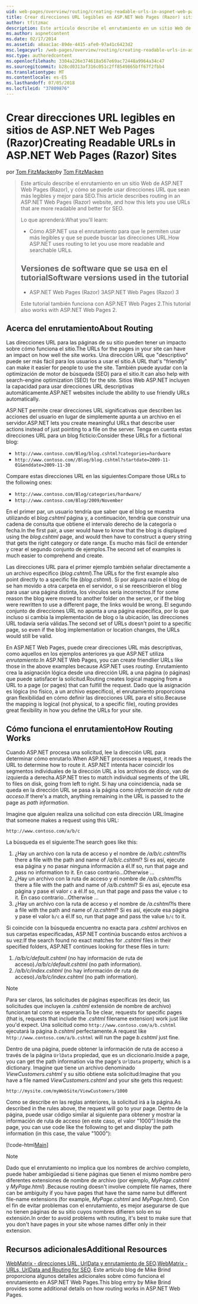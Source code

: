 ```yaml
---
uid: web-pages/overview/routing/creating-readable-urls-in-aspnet-web-pages-sites
title: Crear direcciones URL legibles en ASP.NET Web Pages (Razor) sitios | Microsoft Docs
author: tfitzmac
description: Este artículo describe el enrutamiento en un sitio Web de ASP.NET Web Pages (Razor), y cómo se puede usar direcciones URL que sean más legibles y mejor para SEO. Deberá...
ms.author: aspnetcontent
ms.date: 02/17/2014
ms.assetid: a8aac1ac-89de-4415-afe0-97a41c6423d2
msc.legacyurl: /web-pages/overview/routing/creating-readable-urls-in-aspnet-web-pages-sites
msc.type: authoredcontent
ms.openlocfilehash: 3304a226e374618a567e69ac72448a9964a34c47
ms.sourcegitcommit: b28cd0313af316c051c2ff8549865bff67f2fbb4
ms.translationtype: MT
ms.contentlocale: es-ES
ms.lasthandoff: 07/05/2018
ms.locfileid: "37809876"
---
```

<a name="creating-readable-urls-in-aspnet-web-pages-razor-sites"></a><span data-ttu-id="8344e-104">Crear direcciones URL legibles en sitios de ASP.NET Web Pages (Razor)</span><span class="sxs-lookup"><span data-stu-id="8344e-104">Creating Readable URLs in ASP.NET Web Pages (Razor) Sites</span></span>
====================
<span data-ttu-id="8344e-105">por [Tom FitzMacken](https://github.com/tfitzmac)</span><span class="sxs-lookup"><span data-stu-id="8344e-105">by [Tom FitzMacken](https://github.com/tfitzmac)</span></span>

> <span data-ttu-id="8344e-106">Este artículo describe el enrutamiento en un sitio Web de ASP.NET Web Pages (Razor), y cómo se puede usar direcciones URL que sean más legibles y mejor para SEO.</span><span class="sxs-lookup"><span data-stu-id="8344e-106">This article describes routing in an ASP.NET Web Pages (Razor) website, and how this lets you use URLs that are more readable and better for SEO.</span></span>
> 
> <span data-ttu-id="8344e-107">Lo que aprenderá:</span><span class="sxs-lookup"><span data-stu-id="8344e-107">What you'll learn:</span></span>
> 
> - <span data-ttu-id="8344e-108">Cómo ASP.NET usa el enrutamiento para que le permiten usar más legibles y que se puede buscar las direcciones URL.</span><span class="sxs-lookup"><span data-stu-id="8344e-108">How ASP.NET uses routing to let you use more readable and searchable URLs.</span></span>
>   
> 
> ## <a name="software-versions-used-in-the-tutorial"></a><span data-ttu-id="8344e-109">Versiones de software que se usa en el tutorial</span><span class="sxs-lookup"><span data-stu-id="8344e-109">Software versions used in the tutorial</span></span>
> 
> 
> - <span data-ttu-id="8344e-110">ASP.NET Web Pages (Razor) 3</span><span class="sxs-lookup"><span data-stu-id="8344e-110">ASP.NET Web Pages (Razor) 3</span></span>
>   
> 
> <span data-ttu-id="8344e-111">Este tutorial también funciona con ASP.NET Web Pages 2.</span><span class="sxs-lookup"><span data-stu-id="8344e-111">This tutorial also works with ASP.NET Web Pages 2.</span></span>


## <a name="about-routing"></a><span data-ttu-id="8344e-112">Acerca del enrutamiento</span><span class="sxs-lookup"><span data-stu-id="8344e-112">About Routing</span></span>

<span data-ttu-id="8344e-113">Las direcciones URL para las páginas de su sitio pueden tener un impacto sobre cómo funciona el sitio.</span><span class="sxs-lookup"><span data-stu-id="8344e-113">The URLs for the pages in your site can have an impact on how well the site works.</span></span> <span data-ttu-id="8344e-114">Una dirección URL que &quot;descriptivo&quot; puede ser más fácil para los usuarios a usar el sitio.</span><span class="sxs-lookup"><span data-stu-id="8344e-114">A URL that's &quot;friendly&quot; can make it easier for people to use the site.</span></span> <span data-ttu-id="8344e-115">También puede ayudar con la optimización de motor de búsqueda (SEO) para el sitio.</span><span class="sxs-lookup"><span data-stu-id="8344e-115">It can also help with search-engine optimization (SEO) for the site.</span></span> <span data-ttu-id="8344e-116">Sitios Web ASP.NET incluyen la capacidad para usar direcciones URL descriptivas automáticamente.</span><span class="sxs-lookup"><span data-stu-id="8344e-116">ASP.NET websites include the ability to use friendly URLs automatically.</span></span>

<span data-ttu-id="8344e-117">ASP.NET permite crear direcciones URL significativas que describen las acciones del usuario en lugar de simplemente apunta a un archivo en el servidor.</span><span class="sxs-lookup"><span data-stu-id="8344e-117">ASP.NET lets you create meaningful URLs that describe user actions instead of just pointing to a file on the server.</span></span> <span data-ttu-id="8344e-118">Tenga en cuenta estas direcciones URL para un blog ficticio:</span><span class="sxs-lookup"><span data-stu-id="8344e-118">Consider these URLs for a fictional blog:</span></span>

- `http://www.contoso.com/Blog/blog.cshtml?categories=hardware`
- `http://www.contoso.com//Blog/blog.cshtml?startdate=2009-11-01&enddate=2009-11-30`

<span data-ttu-id="8344e-119">Compare estas direcciones URL en las siguientes:</span><span class="sxs-lookup"><span data-stu-id="8344e-119">Compare those URLs to the following ones:</span></span>

- `http://www.contoso.com/Blog/categories/hardware/`
- `http://www.contoso.com/Blog/2009/November`

<span data-ttu-id="8344e-120">En el primer par, un usuario tendría que saber que el blog se muestra utilizando el *blog.cshtml* página y, a continuación, tendría que construir una cadena de consulta que obtiene el intervalo derecho de la categoría o fecha.</span><span class="sxs-lookup"><span data-stu-id="8344e-120">In the first pair, a user would have to know that the blog is displayed using the *blog.cshtml* page, and would then have to construct a query string that gets the right category or date range.</span></span> <span data-ttu-id="8344e-121">Es mucho más fácil de entender y crear el segundo conjunto de ejemplos.</span><span class="sxs-lookup"><span data-stu-id="8344e-121">The second set of examples is much easier to comprehend and create.</span></span>

<span data-ttu-id="8344e-122">Las direcciones URL para el primer ejemplo también señalar directamente a un archivo específico (*blog.cshtml*).</span><span class="sxs-lookup"><span data-stu-id="8344e-122">The URLs for the first example also point directly to a specific file (*blog.cshtml*).</span></span> <span data-ttu-id="8344e-123">Si por alguna razón el blog de se han movido a otra carpeta en el servidor, o si se reescribieron el blog para usar una página distinta, los vínculos sería incorrectos.</span><span class="sxs-lookup"><span data-stu-id="8344e-123">If for some reason the blog were moved to another folder on the server, or if the blog were rewritten to use a different page, the links would be wrong.</span></span> <span data-ttu-id="8344e-124">El segundo conjunto de direcciones URL no apunta a una página específica, por lo que incluso si cambia la implementación de blog o la ubicación, las direcciones URL todavía sería válidas.</span><span class="sxs-lookup"><span data-stu-id="8344e-124">The second set of URLs doesn't point to a specific page, so even if the blog implementation or location changes, the URLs would still be valid.</span></span>

<span data-ttu-id="8344e-125">En ASP.NET Web Pages, puede crear direcciones URL más descriptivas, como aquellos en los ejemplos anteriores ya que ASP.NET utiliza *enrutamiento*.</span><span class="sxs-lookup"><span data-stu-id="8344e-125">In ASP.NET Web Pages, you can create friendlier URLs like those in the above examples because ASP.NET uses *routing*.</span></span> <span data-ttu-id="8344e-126">Enrutamiento crea la asignación lógica desde una dirección URL a una página (o páginas) que puede satisfacer la solicitud.</span><span class="sxs-lookup"><span data-stu-id="8344e-126">Routing creates logical mapping from a URL to a page (or pages) that can fulfill the request.</span></span> <span data-ttu-id="8344e-127">Dado que la asignación es lógica (no físico, a un archivo específico), el enrutamiento proporciona gran flexibilidad en cómo definir las direcciones URL para el sitio.</span><span class="sxs-lookup"><span data-stu-id="8344e-127">Because the mapping is logical (not physical, to a specific file), routing provides great flexibility in how you define the URLs for your site.</span></span>

## <a name="how-routing-works"></a><span data-ttu-id="8344e-128">Cómo funciona el enrutamiento</span><span class="sxs-lookup"><span data-stu-id="8344e-128">How Routing Works</span></span>

<span data-ttu-id="8344e-129">Cuando ASP.NET procesa una solicitud, lee la dirección URL para determinar cómo enrutarlo.</span><span class="sxs-lookup"><span data-stu-id="8344e-129">When ASP.NET processes a request, it reads the URL to determine how to route it.</span></span> <span data-ttu-id="8344e-130">ASP.NET intenta hacer coincidir los segmentos individuales de la dirección URL a los archivos de disco, van de izquierda a derecha.</span><span class="sxs-lookup"><span data-stu-id="8344e-130">ASP.NET tries to match individual segments of the URL to files on disk, going from left to right.</span></span> <span data-ttu-id="8344e-131">Si hay una coincidencia, nada se queda en la dirección URL se pasa a la página como *información de ruta de acceso*.</span><span class="sxs-lookup"><span data-stu-id="8344e-131">If there's a match, anything remaining in the URL is passed to the page as *path information*.</span></span>

<span data-ttu-id="8344e-132">Imagine que alguien realiza una solicitud con esta dirección URL:</span><span class="sxs-lookup"><span data-stu-id="8344e-132">Imagine that someone makes a request using this URL:</span></span>

`http://www.contoso.com/a/b/c`

<span data-ttu-id="8344e-133">La búsqueda es el siguiente:</span><span class="sxs-lookup"><span data-stu-id="8344e-133">The search goes like this:</span></span>

1. <span data-ttu-id="8344e-134">¿Hay un archivo con la ruta de acceso y el nombre de */a/b/c.cshtml*?</span><span class="sxs-lookup"><span data-stu-id="8344e-134">Is there a file with the path and name of */a/b/c.cshtml*?</span></span> <span data-ttu-id="8344e-135">Si es así, ejecute esa página y no pasar ninguna información a él.</span><span class="sxs-lookup"><span data-stu-id="8344e-135">If so, run that page and pass no information to it.</span></span> <span data-ttu-id="8344e-136">En caso contrario...</span><span class="sxs-lookup"><span data-stu-id="8344e-136">Otherwise ...</span></span>
2. <span data-ttu-id="8344e-137">¿Hay un archivo con la ruta de acceso y el nombre de */a/b.cshtml*?</span><span class="sxs-lookup"><span data-stu-id="8344e-137">Is there a file with the path and name of */a/b.cshtml*?</span></span> <span data-ttu-id="8344e-138">Si es así, ejecute esa página y pase el valor `c` a él.</span><span class="sxs-lookup"><span data-stu-id="8344e-138">If so, run that page and pass the value `c` to it.</span></span> <span data-ttu-id="8344e-139">En caso contrario...</span><span class="sxs-lookup"><span data-stu-id="8344e-139">Otherwise …</span></span>
3. <span data-ttu-id="8344e-140">¿Hay un archivo con la ruta de acceso y el nombre de */a.cshtml*?</span><span class="sxs-lookup"><span data-stu-id="8344e-140">Is there a file with the path and name of */a.cshtml*?</span></span> <span data-ttu-id="8344e-141">Si es así, ejecute esa página y pase el valor `b/c` a él.</span><span class="sxs-lookup"><span data-stu-id="8344e-141">If so, run that page and pass the value `b/c` to it.</span></span>

<span data-ttu-id="8344e-142">Si coincide con la búsqueda encuentra no exacta para *.cshtml* archivos en sus carpetas especificadas, ASP.NET continúa buscando estos archivos a su vez:</span><span class="sxs-lookup"><span data-stu-id="8344e-142">If the search found no exact matches for *.cshtml* files in their specified folders, ASP.NET continues looking for these files in turn:</span></span>

1. <span data-ttu-id="8344e-143">*/a/b/c/default.cshtml* (no hay información de ruta de acceso).</span><span class="sxs-lookup"><span data-stu-id="8344e-143">*/a/b/c/default.cshtml* (no path information).</span></span>
2. <span data-ttu-id="8344e-144">*/a/b/c/index.cshtml* (no hay información de ruta de acceso).</span><span class="sxs-lookup"><span data-stu-id="8344e-144">*/a/b/c/index.cshtml* (no path information).</span></span>

> [!NOTE]
> <span data-ttu-id="8344e-145">Para ser claros, las solicitudes de páginas específicas (es decir, las solicitudes que incluyen la *.cshtml* extensión de nombre de archivo) funcionan tal como se esperaría.</span><span class="sxs-lookup"><span data-stu-id="8344e-145">To be clear, requests for specific pages (that is, requests that include the *.cshtml* filename extension) work just like you'd expect.</span></span> <span data-ttu-id="8344e-146">Una solicitud como `http://www.contoso.com/a/b.cshtml` ejecutará la página *b.cshtml* perfectamente.</span><span class="sxs-lookup"><span data-stu-id="8344e-146">A request like `http://www.contoso.com/a/b.cshtml` will run the page *b.cshtml* just fine.</span></span>


<span data-ttu-id="8344e-147">Dentro de una página, puede obtener la información de ruta de acceso a través de la página `UrlData` propiedad, que es un diccionario.</span><span class="sxs-lookup"><span data-stu-id="8344e-147">Inside a page, you can get the path information via the page's `UrlData` property, which is a dictionary.</span></span> <span data-ttu-id="8344e-148">Imagine que tiene un archivo denominado *ViewCustomers.cshtml* y su sitio obtiene esta solicitud:</span><span class="sxs-lookup"><span data-stu-id="8344e-148">Imagine that you have a file named *ViewCustomers.cshtml* and your site gets this request:</span></span>

`http://mysite.com/myWebSite/ViewCustomers/1000`

<span data-ttu-id="8344e-149">Como se describe en las reglas anteriores, la solicitud irá a la página.</span><span class="sxs-lookup"><span data-stu-id="8344e-149">As described in the rules above, the request will go to your page.</span></span> <span data-ttu-id="8344e-150">Dentro de la página, puede usar código similar al siguiente para obtener y mostrar la información de ruta de acceso (en este caso, el valor &quot;1000&quot;):</span><span class="sxs-lookup"><span data-stu-id="8344e-150">Inside the page, you can use code like the following to get and display the path information (in this case, the value &quot;1000&quot;):</span></span>

[!code-html[Main](creating-readable-urls-in-aspnet-web-pages-sites/samples/sample1.html)]

> [!NOTE]
> <span data-ttu-id="8344e-151">Dado que el enrutamiento no implica que los nombres de archivo completo, puede haber ambigüedad si tiene páginas que tienen el mismo nombre pero diferentes extensiones de nombre de archivo (por ejemplo, *MyPage.cshtml* y *MyPage.html*) .</span><span class="sxs-lookup"><span data-stu-id="8344e-151">Because routing doesn't involve complete file names, there can be ambiguity if you have pages that have the same name but different file-name extensions (for example, *MyPage.cshtml* and *MyPage.html*).</span></span> <span data-ttu-id="8344e-152">Con el fin de evitar problemas con el enrutamiento, es mejor asegurarse de que no tienen páginas de su sitio cuyos nombres difieren solo en su extensión.</span><span class="sxs-lookup"><span data-stu-id="8344e-152">In order to avoid problems with routing, it's best to make sure that you don't have pages in your site whose names differ only in their extension.</span></span>


<a id="Additional_Resources"></a>
## <a name="additional-resources"></a><span data-ttu-id="8344e-153">Recursos adicionales</span><span class="sxs-lookup"><span data-stu-id="8344e-153">Additional Resources</span></span>

<span data-ttu-id="8344e-154">[WebMatrix - direcciones URL, UrlData y enrutamiento de SEO](http://www.mikesdotnetting.com/Article/165/WebMatrix-URLs-UrlData-and-Routing-for-SEO).</span><span class="sxs-lookup"><span data-stu-id="8344e-154">[WebMatrix - URLs, UrlData and Routing for SEO](http://www.mikesdotnetting.com/Article/165/WebMatrix-URLs-UrlData-and-Routing-for-SEO).</span></span> <span data-ttu-id="8344e-155">Este artículo blog de Mike Brind proporciona algunos detalles adicionales sobre cómo funciona el enrutamiento en ASP.NET Web Pages.</span><span class="sxs-lookup"><span data-stu-id="8344e-155">This blog entry by Mike Brind provides some additional details on how routing works in ASP.NET Web Pages.</span></span>
